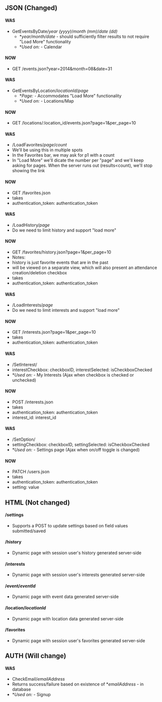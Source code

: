 ## JSON (Changed)
#### WAS 
- GetEventsByDate/*year (yyyy)*/*month (mm)*/*date (dd)*
  - **year/month/date*  - should sufficiently filter results to not require "Load More" functionality
  - **Used on:*  - Calendar

#### NOW 
- GET /events.json?year=2014&month=08&date=31

#### WAS 
- GetEventsByLocation/*locationId*/*page*
  - **Page:*  - Accommodates "Load More" functionality
  - **Used on:*  - Locations/Map

#### NOW 
-  GET /locations/:location_id/events.json?page=1&per_page=10

#### WAS 
-  /LoadFavorites/*page*/*count*
  - We'll be using this in multiple spots
  - In the Favorites bar, we may ask for p1 with a count
  - In "Load More" we'll dicate the number per "page" and we'll keep asking for pages. When the server runs out (results<count), we'll stop showing the link

#### NOW 
-  GET /favorites.json
-  takes
  - authentication_token: authentication_token

#### WAS 
-  /LoadHistory/*page*
  - Do we need to limit history and support "load more"

#### NOW 
-  GET /favorites/history.json?page=1&per_page=10
-  Notes: 
  - history is just favorite events that are in the past
  - will be viewed on a separate view, which will also present an attendance creation/deletion checkbox
-  takes
  - authentication_token: authentication_token

#### WAS 
-  /LoadInterests/*page*
  - Do we need to limit interests and support "load more"

#### NOW 
-  GET /interests.json?page=1&per_page=10
-  takes
  - authentication_token: authentication_token

#### WAS 
-  /SetInterest/
  - interestCheckbox: checkboxID,
  interestSelected: isCheckboxChecked
  - **Used on:*  - My Interests (Ajax when checkbox is checked or unchecked)

#### NOW 
-  POST /interests.json
-  takes
  - authentication_token: authentication_token
  - interest_id: interest_id

#### WAS 
-  /SetOption/
  - settingCheckbox: checkboxID,
  settingSelected: isCheckboxChecked
  - **Used on:*  - Settings page (Ajax when on/off toggle is changed)

#### NOW 
-  PATCH /users.json
-  takes
  - authentication_token: authentication_token
  - setting: value

## HTML (Not changed)
#### /settings
- Supports a POST to update settings based on field values submitted/saved

#### /history
- Dynamic page with session user's history generated server-side

#### /interests
- Dynamic page with session user's interests generated server-side

#### /event/*eventId*
- Dynamic page with event data generated server-side

#### /location/*locationId*
- Dynamic page with location data generated server-side

#### /favorites
- Dynamic page with session user's favorites generated server-side

## AUTH (Will change)
#### WAS 
-  CheckEmail/*emailAddress*
  - Returns success/failure based on existence of **emailAddress*  - in database
  - **Used on:*  - Signup
